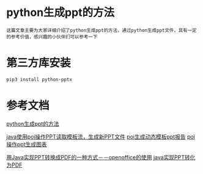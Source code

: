 # python生成ppt的方法
    这篇文章主要为大家详细介绍了python生成ppt的方法，通过python生成ppt文件，具有一定的参考价值，感兴趣的小伙伴们可以参考一下
    
# 第三方库安装
    pip3 install python-pptx
    
# 参考文档
[python生成ppt的方法](https://www.jb51.net/article/141636.htm)    



[java使用poi操作PPT读取模板流，生成新PPT文件](https://blog.csdn.net/ccmedu/article/details/79267147)
[poi生成动态模板ppt报告](https://blog.csdn.net/HuHui_/article/details/83350049)
[poi操作ppt生成图表](https://blog.csdn.net/starandsea/article/details/51741328)


[用Java实现PPT转换成PDF的一种方式－－openoffice的使用](https://blog.csdn.net/u010188178/article/details/83344418)
[java实现PPT转化为PDF](https://www.jb51.net/article/141641.htm)
